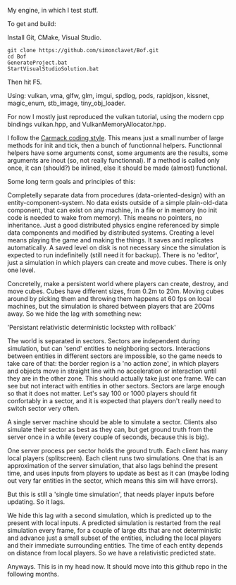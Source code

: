 
My engine, in which I test stuff.


To get and build:

Install Git, CMake, Visual Studio.
```
git clone https://github.com/simonclavet/Bof.git
cd Bof
GenerateProject.bat
StartVisualStudioSolution.bat

```

Then hit F5.

Using: vulkan, vma, glfw, glm, imgui, spdlog, pods, rapidjson, kissnet, magic_enum, stb_image, tiny_obj_loader.


For now I mostly just reproduced the vulkan tutorial, using the modern cpp bindings vulkan.hpp, and VulkanMemoryAllocator.hpp. 


I follow the [Carmack coding style](http://number-none.com/blow/blog/programming/2014/09/26/carmack-on-inlined-code.html). 
This means just a small number of large methods for init and tick, then a bunch of functionnal helpers. 
Functionnal helpers have some arguments const, some arguments are the results, some arguments are inout (so, not really functionnal). 
If a method is called only once, it can (should?) be inlined, else it should be made (almost) functional.

Some long term goals and principles of this:

Completelly separate data from procedures (data-oriented-design)
with an entity-component-system. No data exists outside of a simple plain-old-data component, that can
exist on any machine, in a file or in memory (no init code is needed to wake from memory). 
This means no pointers, no inheritance. Just a good distributed physics engine referenced by simple data components and
modified by distributed systems. Creating a level means playing the game and making the things. It saves
and replicates automatically. A saved level on disk is not necessary since the simulation is expected to run
indefinitelly (still need it for backup). There is no 'editor', just a simulation in which players can create and move
cubes. There is only one level.

Concretelly, make a persistent world where players can create, destroy, and move cubes. Cubes have different sizes, from 0.2m to 20m.
Moving cubes around by picking them and throwing them happens at 60 fps on local machines, but the simulation
is shared between players that are 200ms away. So we hide the lag with something new:

'Persistant relativistic deterministic lockstep with rollback'

The world is separated in sectors. Sectors are independent during simulation, but can 'send' entities to neighboring 
sectors. Interactions between entities in different sectors are impossible, so the game needs to take care of that: the
border region is a 'no action zone', in which players and objects move in straight line with no acceleration or
interaction until they are in the other zone. This should actually take just one frame. We can see but not interact with
entities in other sectors. Sectors are large enough so that it does not matter. Let's say 100 or 1000 players should
fit confortably in a sector, and it is expected that players don't really need to switch sector very often.

A single server machine should be able to simulate a sector. Clients also simulate their sector as best as they can,
but get ground truth from the server once in a while (every couple of seconds, because this is big).


One server process per sector holds the ground truth. Each client has many local 
players (splitscreen). Each client runs two simulations. One that is an approximation of the server simulation, that also
lags behind the present time, and uses inputs from players to update as best as it can 
(maybe loding out very far entities in the sector, which means this sim will have errors).

But this is still a 'single time simulation', that needs player inputs before updating. So it lags.

We hide this lag with a second simulation, which is predicted up to the present with local inputs.
A predicted simulation is restarted from the real simulation every frame, for a couple of large dts that are not deterministic 
and advance just a small subset of the entities, including the local players and their immediate surrounding entities.
The time of each entity depends on distance from local players. So we have a relativistic predicted state.



Anyways. This is in my head now. It should move into this github repo in the following months.





